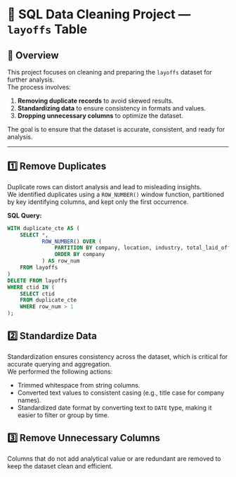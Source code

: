 # 🧹 SQL Data Cleaning Project — `layoffs` Table

## 📌 Overview
This project focuses on cleaning and preparing the `layoffs` dataset for further analysis.  
The process involves:
1. **Removing duplicate records** to avoid skewed results.
2. **Standardizing data** to ensure consistency in formats and values.
3. **Dropping unnecessary columns** to optimize the dataset.

The goal is to ensure that the dataset is accurate, consistent, and ready for analysis.

---

## 1️⃣ Remove Duplicates

Duplicate rows can distort analysis and lead to misleading insights.  
We identified duplicates using a `ROW_NUMBER()` window function, partitioned by key identifying columns, and kept only the first occurrence.

**SQL Query:**
```sql
WITH duplicate_cte AS (
    SELECT *,
           ROW_NUMBER() OVER (
               PARTITION BY company, location, industry, total_laid_off, date
               ORDER BY company
           ) AS row_num
    FROM layoffs
)
DELETE FROM layoffs
WHERE ctid IN (
    SELECT ctid
    FROM duplicate_cte
    WHERE row_num > 1
);
```

## 2️⃣ Standardize Data

Standardization ensures consistency across the dataset, which is critical for accurate querying and aggregation.  
We performed the following actions:

- Trimmed whitespace from string columns.
- Converted text values to consistent casing (e.g., title case for company names).
- Standardized date format by converting text to `DATE` type, making it easier to filter or group by time.

## 3️⃣ Remove Unnecessary Columns

Columns that do not add analytical value or are redundant are removed to keep the dataset clean and efficient.

